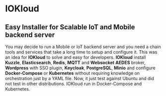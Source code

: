 # IOKloud
## Easy Installer for Scalable IoT and Mobile backend server
You may decide to run a Mobile or IoT backend server and you need a chain tools and services that take a long time to setup and configure it. This was an idea for **IOKloud** to solve and easy for developers. **IOKloud** install **Kuzzle**, **Elasticsearch**, **Redis**, **MQTT** and **Websocket** **AEDES** broker, **Wordpress** with SSO plugin, **Keycloak**, **PostgreSQL**, **Minio** and configure **Docker-Compose** or **Kubernetes** without requiring knowledge on orchestration just by a YAML file.
Now, it just test against Ubuntu and did not test in other distributions. IOKloud run in Docker-Compose and Kubernetes. 
